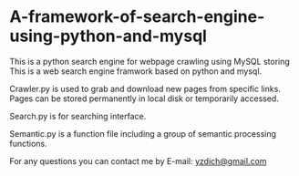 A-framework-of-search-engine-using-python-and-mysql
===================================================

This is a python search engine for webpage crawling using MySQL storing This is a web search engine framwork based on python and mysql.

Crawler.py is used to grab and download new pages from specific links. Pages can be stored permanently in local disk or temporarily accessed.

Search.py is for searching interface.

Semantic.py is a function file including a group of semantic processing functions.

For any questions you can contact me by E-mail: yzdich@gmail.com
